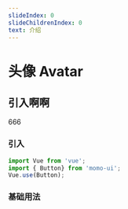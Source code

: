 ```yaml
---
slideIndex: 0
slideChildrenIndex: 0
text: 介绍
---
```


# 头像 Avatar

## 引入啊啊
666
### 引入

``` js
import Vue from 'vue';
import { Button} from 'momo-ui';
Vue.use(Button);
```

### 基础用法

<section>

</section>